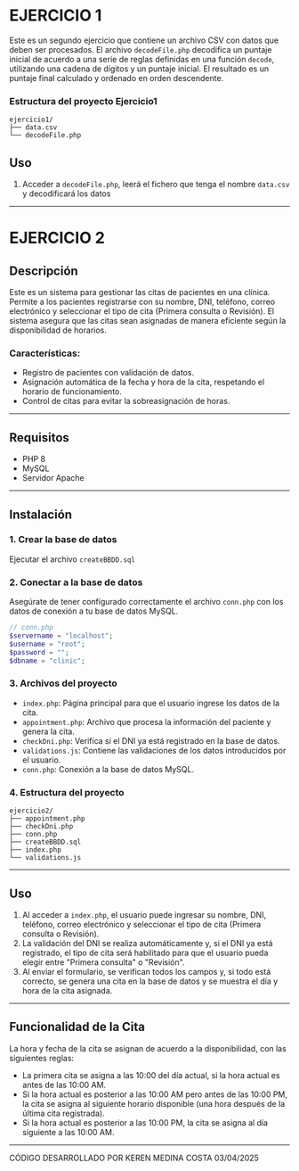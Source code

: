 # EJERCICIO 1

Este es un segundo ejercicio que contiene un archivo CSV con datos que deben ser procesados. El archivo `decodeFile.php` decodifica un puntaje inicial de acuerdo a una serie de reglas definidas en una función `decode`, utilizando una cadena de dígitos y un puntaje inicial. El resultado es un puntaje final calculado y ordenado en orden descendente.


### Estructura del proyecto Ejercicio1

```
ejercicio1/
├── data.csv
└── decodeFile.php
```
## Uso

1. Acceder a `decodeFile.php`, leerá el fichero que tenga el nombre `data.csv` y decodificará los datos


---

# EJERCICIO 2

## Descripción

Este es un sistema para gestionar las citas de pacientes en una clínica. Permite a los pacientes registrarse con su nombre, DNI, teléfono, correo electrónico y seleccionar el tipo de cita (Primera consulta o Revisión). El sistema asegura que las citas sean asignadas de manera eficiente según la disponibilidad de horarios.

### Características:
- Registro de pacientes con validación de datos.
- Asignación automática de la fecha y hora de la cita, respetando el horario de funcionamiento.
- Control de citas para evitar la sobreasignación de horas.

---

## Requisitos

- PHP 8
- MySQL
- Servidor Apache

---

## Instalación

### 1. Crear la base de datos

Ejecutar el archivo `createBBDD.sql`

### 2. Conectar a la base de datos

Asegúrate de tener configurado correctamente el archivo `conn.php` con los datos de conexión a tu base de datos MySQL.

```php
// conn.php
$servername = "localhost";
$username = "root";
$password = "";
$dbname = "clinic";
```

### 3. Archivos del proyecto

- `index.php`: Página principal para que el usuario ingrese los datos de la cita.
- `appointment.php`: Archivo que procesa la información del paciente y genera la cita.
- `checkDni.php`: Verifica si el DNI ya está registrado en la base de datos.
- `validations.js`: Contiene las validaciones de los datos introducidos por el usuario.
- `conn.php`: Conexión a la base de datos MySQL.

### 4. Estructura del proyecto

```
ejercicio2/
├── appointment.php
├── checkDni.php
├── conn.php
├── createBBDD.sql
├── index.php
└── validations.js
```

---

## Uso

1. Al acceder a `index.php`, el usuario puede ingresar su nombre, DNI, teléfono, correo electrónico y seleccionar el tipo de cita (Primera consulta o Revisión).
2. La validación del DNI se realiza automáticamente y, si el DNI ya está registrado, el tipo de cita será habilitado para que el usuario pueda elegir entre "Primera consulta" o "Revisión".
3. Al enviar el formulario, se verifican todos los campos y, si todo está correcto, se genera una cita en la base de datos y se muestra el día y hora de la cita asignada.

---

## Funcionalidad de la Cita

La hora y fecha de la cita se asignan de acuerdo a la disponibilidad, con las siguientes reglas:

- La primera cita se asigna a las 10:00 del día actual, si la hora actual es antes de las 10:00 AM.
- Si la hora actual es posterior a las 10:00 AM pero antes de las 10:00 PM, la cita se asigna al siguiente horario disponible (una hora después de la última cita registrada).
- Si la hora actual es posterior a las 10:00 PM, la cita se asigna al día siguiente a las 10:00 AM.

---

CÓDIGO DESARROLLADO POR KEREN MEDINA COSTA 03/04/2025
